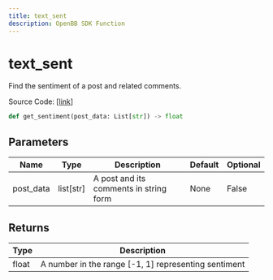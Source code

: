 ```yaml
---
title: text_sent
description: OpenBB SDK Function
---
```


# text_sent

Find the sentiment of a post and related comments.

Source Code: [[link](https://github.com/OpenBB-finance/OpenBBTerminal/tree/main/openbb_terminal/common/behavioural_analysis/reddit_model.py#L1049)]

```python
def get_sentiment(post_data: List[str]) -> float
```
## Parameters

| Name | Type | Description | Default | Optional |
| ---- | ---- | ----------- | ------- | -------- |
| post_data | list[str] | A post and its comments in string form | None | False |

## Returns

| Type | Description |
| ---- | ----------- |
| float | A number in the range [-1, 1] representing sentiment |

